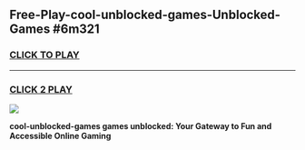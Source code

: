 
## Free-Play-cool-unblocked-games-Unblocked-Games #6m321
<h3>
<a href="https://news.freeplayer.one?title=cool-unblocked-games&ref=8M">CLICK TO PLAY</a></h3>
<hr>

<h3>
<a href="https://news.freeplayer.one?title=cool-unblocked-games&ref=8M">CLICK 2 PLAY</a>
  
</h3>

<a href="https://news.freeplayer.one?title=cool-unblocked-games&ref=8M"><img src="https://clearcache.store/games.png"></a>


**cool-unblocked-games games unblocked: Your Gateway to Fun and Accessible Online Gaming**
